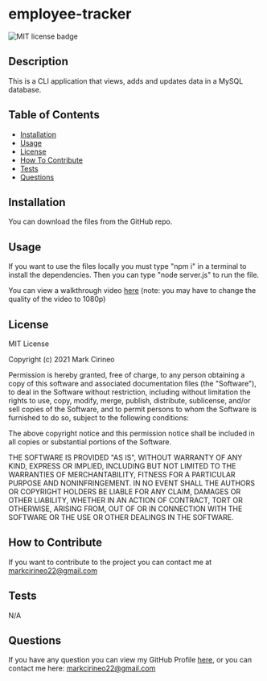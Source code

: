 # employee-tracker

![MIT license badge](https://img.shields.io/badge/license-MIT-brightgreen)

## Description
This is a CLI application that views, adds and updates data in a MySQL database.

## Table of Contents
- [Installation](#installation)
- [Usage](#usage)
- [License](#license)
- [How To Contribute](#how-to-contribute)
- [Tests](#tests)
- [Questions](#questions)
## Installation
You can download the files from the GitHub repo.

## Usage
If you want to use the files locally you must type "npm i" in a terminal to install the dependencies. Then you can type "node server.js" to run the file.

You can view a walkthrough video [here](https://drive.google.com/file/d/1jCZWWN34H0y249efKgDYbK3JTCa4QsK0/view?usp=sharing) (note: you may have to change the quality of the video to 1080p)

## License
MIT License

Copyright (c) 2021 Mark Cirineo

Permission is hereby granted, free of charge, to any person obtaining a copy of this software and associated documentation files (the "Software"), to deal in the Software without restriction, including without limitation the rights to use, copy, modify, merge, publish, distribute, sublicense, and/or sell copies of the Software, and to permit persons to whom the Software is furnished to do so, subject to the following conditions:

The above copyright notice and this permission notice shall be included in all copies or substantial portions of the Software.

THE SOFTWARE IS PROVIDED "AS IS", WITHOUT WARRANTY OF ANY KIND, EXPRESS OR IMPLIED, INCLUDING BUT NOT LIMITED TO THE WARRANTIES OF MERCHANTABILITY, FITNESS FOR A PARTICULAR PURPOSE AND NONINFRINGEMENT. IN NO EVENT SHALL THE AUTHORS OR COPYRIGHT HOLDERS BE LIABLE FOR ANY CLAIM, DAMAGES OR OTHER LIABILITY, WHETHER IN AN ACTION OF CONTRACT, TORT OR OTHERWISE, ARISING FROM, OUT OF OR IN CONNECTION WITH THE SOFTWARE OR THE USE OR OTHER DEALINGS IN THE SOFTWARE.
## How to Contribute
If you want to contribute to the project you can contact me at markcirineo22@gmail.com
## Tests
N/A
## Questions
If you have any question you can view my GitHub Profile [here](https://www.github.com/MarkCirineo), or you can contact me here: markcirineo22@gmail.com